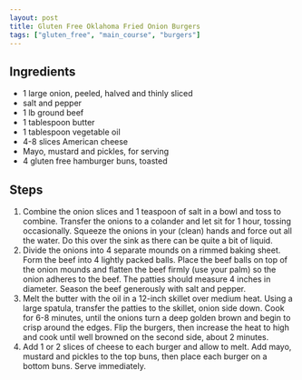 ```yaml
---
layout: post
title: Gluten Free Oklahoma Fried Onion Burgers
tags: ["gluten_free", "main_course", "burgers"]
---
```

## Ingredients

* 1 large onion, peeled, halved and thinly sliced
* salt and pepper
* 1 lb ground beef
* 1 tablespoon butter
* 1 tablespoon vegetable oil
* 4-8 slices American cheese
* Mayo, mustard and pickles, for serving
* 4 gluten free hamburger buns, toasted

## Steps

1. Combine the onion slices and 1 teaspoon of salt in a bowl and toss to combine. Transfer the onions to a colander and let sit for 1 hour, tossing occasionally. Squeeze the onions in your (clean) hands and force out all the water.  Do this over the sink as there can be quite a bit of liquid.
2. Divide the onions into 4 separate mounds on a rimmed baking sheet. Form the beef into 4 lightly packed balls. Place the beef balls on top of the onion mounds and flatten the beef firmly (use your palm) so the onion adheres to the beef. The patties should measure 4 inches in diameter. Season the beef generously with salt and pepper.
3. Melt the butter with the oil in a 12-inch skillet over medium heat. Using a large spatula, transfer the patties to the skillet, onion side down. Cook for 6-8 minutes, until the onions turn a deep golden brown and begin to crisp around the edges. Flip the burgers, then increase the heat to high and cook until well browned on the second side, about 2 minutes.
4. Add 1 or 2 slices of cheese to each burger and allow to melt. Add mayo, mustard and pickles to the top buns, then place each burger on a bottom buns. Serve immediately.